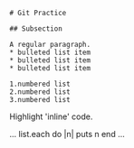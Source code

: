     # Git Practice

    ## Subsection

    A regular paragraph.
    * bulleted list item
    * bulleted list item
    * bulleted list item

    1.numbered list
    2.numbered list
    3.numbered list


Highlight 'inline' code.

...
list.each do |n|
    puts  n
end
...



